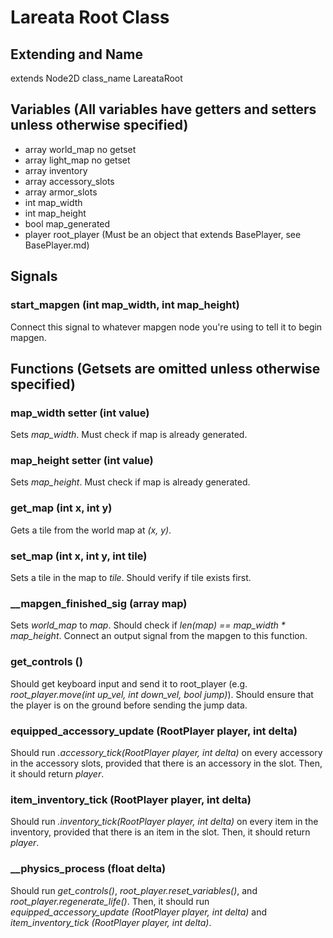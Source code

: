 # Lareata Root Class

## Extending and Name
extends Node2D
class_name LareataRoot

## Variables (All variables have getters and setters unless otherwise specified)
- array world_map no getset
- array light_map no getset
- array inventory
- array accessory_slots
- array armor_slots
- int map_width
- int map_height
- bool map_generated
- player root_player (Must be an object that extends BasePlayer, see BasePlayer.md)

## Signals
### start_mapgen (int map_width, int map_height)
Connect this signal to whatever mapgen node you're using to tell it to begin mapgen.

## Functions (Getsets are omitted unless otherwise specified)
### map_width setter (int value)
Sets _map_width_. Must check if map is already generated.
### map_height setter (int value)
Sets _map_height_. Must check if map is already generated.
### get_map (int x, int y)
Gets a tile from the world map at _(x, y)_.
### set_map (int x, int y, int tile)
Sets  a tile in the map to _tile_. Should verify if tile exists first.
### __mapgen_finished_sig (array map)
Sets _world_map_ to _map_. Should check if _len(map) == map_width * map_height_. Connect an output signal from the mapgen to this function.
### get_controls ()
Should get keyboard input and send it to root_player (e.g. _root_player.move(int up_vel, int down_vel, bool jump)_). Should ensure that the player is on the ground before sending the jump data.
### equipped_accessory_update (RootPlayer player, int delta)
Should run _.accessory_tick(RootPlayer player, int delta)_ on every accessory in the accessory slots, provided that there is an accessory in the slot. Then, it should return _player_.
### item_inventory_tick (RootPlayer player, int delta)
Should run _.inventory_tick(RootPlayer player, int delta)_ on every item in the inventory, provided that there is an item in the slot. Then, it should return _player_.
### __physics_process (float delta)
Should run _get_controls()_, _root_player.reset_variables()_, and _root_player.regenerate_life()_. Then, it should run _equipped_accessory_update (RootPlayer player, int delta)_ and _item_inventory_tick (RootPlayer player, int delta)_.
